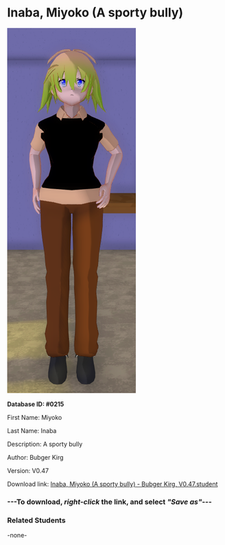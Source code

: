 # Inaba, Miyoko (A sporty bully)

<img src="Files/Inaba, Miyoko (A sporty bully).png" title="Inaba, Miyoko (A sporty bully) - Bubger Kirg, V0.47">

**Database ID: #0215**

First Name: Miyoko

Last Name: Inaba

Description: A sporty bully

Author: Bubger Kirg

Version: V0.47

Download link: <a href="https://raw.githubusercontent.com/Arbiter1223/Daigaku-Gurashi-Custom-Students/master/Students/Files/Inaba%2C%20Miyoko%20(A%20sporty%20bully)%20-%20Bubger%20Kirg%2C%20V0.47.student">Inaba, Miyoko (A sporty bully) - Bubger Kirg, V0.47.student</a>

### ---**To download, _right-click_ the link, and select _"Save as"_**---

### Related Students

-none-
